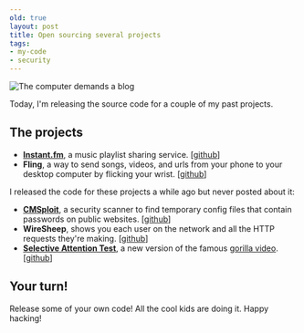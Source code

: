 ```yaml
---
old: true
layout: post
title: Open sourcing several projects
tags:
- my-code
- security
---
```


![The computer demands a blog](/images/the-computer-demands-a-blog.gif)

Today, I'm releasing the source code for a couple of my past projects.

## The projects

* **[Instant.fm](http://instant.fm)**, a music playlist sharing service. [[github](https://github.com/feross/Instant.fm)]
* **Fling**, a way to send songs, videos, and urls from your phone to your desktop computer by flicking your wrist. [[github](https://github.com/feross/Fling)]

I released the code for these projects a while ago but never posted about it:

* **[CMSploit](/cmsploit/)**, a security scanner to find temporary config files that contain passwords on public websites. [[github](https://github.com/feross/CMSploit)]
* **WireSheep**, shows you each user on the network and all the HTTP requests they're making. [[github](https://github.com/feross/WireSheep)]
* **[Selective Attention Test](http://feross.org/hacks/selective-attention-test/)**, a new version of the famous [gorilla video](http://www.youtube.com/watch?v=vJG698U2Mvo). [[github](https://github.com/feross/Selective-Attention-Test)]

## Your turn!

Release some of your own code! All the cool kids are doing it. Happy hacking!